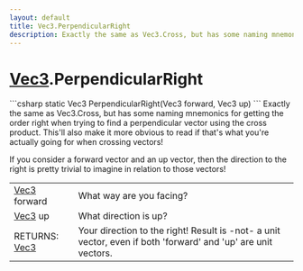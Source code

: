 ```yaml
---
layout: default
title: Vec3.PerpendicularRight
description: Exactly the same as Vec3.Cross, but has some naming mnemonics for getting the order right when trying to find a perpendicular vector using the cross product. This'll also make it more obvious to read if that's what you're actually going for when crossing vectors!  If you consider a forward vector and an up vector, then the direction to the right is pretty trivial to imagine in relation to those vectors!
---
```

# [Vec3]({{site.url}}/Pages/StereoKit/Vec3.html).PerpendicularRight

<div class='signature' markdown='1'>
```csharp
static Vec3 PerpendicularRight(Vec3 forward, Vec3 up)
```
Exactly the same as Vec3.Cross, but has some naming
mnemonics for getting the order right when trying to find a
perpendicular vector using the cross product. This'll also make
it more obvious to read if that's what you're actually going for
when crossing vectors!

If you consider a forward vector and an up vector, then the
direction to the right is pretty trivial to imagine in relation
to those vectors!
</div>

|  |  |
|--|--|
|[Vec3]({{site.url}}/Pages/StereoKit/Vec3.html) forward|What way are you facing?|
|[Vec3]({{site.url}}/Pages/StereoKit/Vec3.html) up|What direction is up?|
|RETURNS: [Vec3]({{site.url}}/Pages/StereoKit/Vec3.html)|Your direction to the right! Result is -not- a unit vector, even if both 'forward' and 'up' are unit vectors.|




